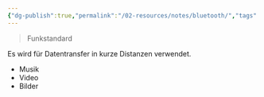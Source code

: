 ```yaml
---
{"dg-publish":true,"permalink":"/02-resources/notes/bluetooth/","tags":[null],"noteIcon":"","updated":"2025-07-12T13:31:41.291+02:00"}
---
```


> Funkstandard

Es wird für Datentransfer in kurze Distanzen verwendet.
- Musik
- Video
- Bilder